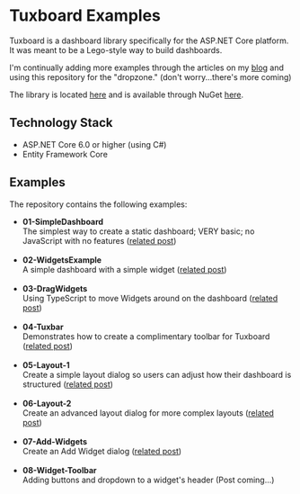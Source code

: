 # Tuxboard Examples

Tuxboard is a dashboard library specifically for the ASP.NET Core platform. It was meant to be a Lego-style way to build dashboards.

I'm continually adding more examples through the articles on my [blog](https://www.danylkoweb.com/tuxboard) and using this repository for the "dropzone." (don't worry...there's more coming)

The library is located [here](https://github.com/jdanylko/Tuxboard) and is available through NuGet [here](https://www.nuget.org/packages/Tuxboard.Core).

## Technology Stack
- ASP.NET Core 6.0 or higher (using C#)
- Entity Framework Core

## Examples
The repository contains the following examples:
- **01-SimpleDashboard**<br/>The simplest way to create a static dashboard; VERY basic; no JavaScript with no features ([related post](https://www.danylkoweb.com/Blog/introducing-tuxboard-SY)) <br/><br/>
- **02-WidgetsExample**<br/>A simple dashboard with a simple widget ([related post](https://www.danylkoweb.com/Blog/dashboard-modularity-TD))<br/><br/>
- **03-DragWidgets**<br/>Using TypeScript to move Widgets around on the dashboard ([related post](https://www.danylkoweb.com/Blog/moving-widgets-in-tuxboard-TE))<br/><br/>
- **04-Tuxbar**<br/>Demonstrates how to create a complimentary toolbar for Tuxboard ([related post](https://www.danylkoweb.com/Blog/creating-a-tuxbar-for-tuxboard-TL))<br/><br/>
- **05-Layout-1**<br/>Create a simple layout dialog so users can adjust how their dashboard is structured ([related post](https://www.danylkoweb.com/Blog/managing-layouts-in-tuxboard-simple-layout-dialog-U2))<br/><br/>
- **06-Layout-2**<br/>Create an advanced layout dialog for more complex layouts ([related post](https://www.danylkoweb.com/Blog/managing-layouts-in-tuxboard-advanced-layout-dialog-U3))<br/><br/>
- **07-Add-Widgets**<br/>Create an Add Widget dialog ([related post](https://www.danylkoweb.com/Blog/adding-widgets-with-a-tuxboard-dialog-U4))<br/><br/>
- **08-Widget-Toolbar**<br/>Adding buttons and dropdown to a widget's header (Post coming...)<br/><br/>
